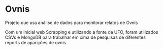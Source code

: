 # Ovnis
Projeto que usa análise de dados para monitorar relatos de Ovnis

Com um inicial web Scrapping e utilizando a fonte da UFO, foram utilizados CSVs e MongoDB para trabalhar em cima de pesquisas de diferentes reports de aparições de ovnis
